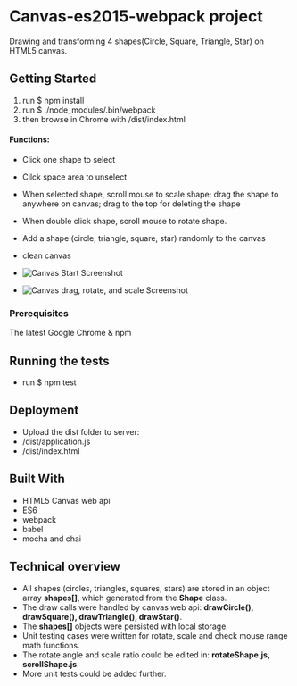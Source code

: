 # Canvas-es2015-webpack project

Drawing and transforming 4 shapes(Circle, Square, Triangle, Star) on HTML5 canvas.

## Getting Started

1. run $ npm install
2. run $ ./node_modules/.bin/webpack
3. then browse in Chrome with /dist/index.html

#### Functions:
* Click one shape to select
* Cilck space area to unselect
* When selected shape, scroll mouse to scale shape; drag the shape to anywhere on canvas; drag to the top for deleting the shape
* When double click shape, scroll mouse to rotate shape.
* Add a shape (circle, triangle, square, star) randomly to the canvas
* clean canvas
* ![Canvas Start Screenshot](https://raw.githubusercontent.com/memmove/canvas-es2015-webpack/master/screenshots/Screen%20Shot%202018-06-26%20at%2011.54.31%20AM.png)

* ![Canvas drag, rotate, and scale Screenshot](https://raw.githubusercontent.com/memmove/canvas-es2015-webpack/master/screenshots/Screen%20Shot%202018-06-26%20at%2011.54.46%20AM.png)

### Prerequisites

The latest Google Chrome & npm

## Running the tests

* run $ npm test

## Deployment

* Upload the dist folder to server:
* /dist/application.js
* /dist/index.html

## Built With

* HTML5 Canvas web api
* ES6
* webpack
* babel
* mocha and chai

## Technical overview

* All shapes (circles, triangles, squares, stars) are stored in an object array **shapes[]**, which generated from the **Shape** class.
* The draw calls were handled by canvas web api: **drawCircle(), drawSquare(), drawTriangle(), drawStar()**.
* The **shapes[]** objects were persisted with local storage.
* Unit testing cases were written for rotate, scale and check mouse range math functions.
* The rotate angle and scale ratio could be edited in: **rotateShape.js, scrollShape.js**.
* More unit tests could be added further.


